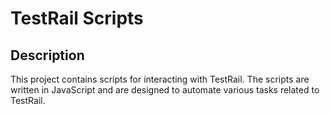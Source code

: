 # TestRail Scripts

## Description
This project contains scripts for interacting with TestRail. The scripts are written in JavaScript and are designed to automate various tasks related to TestRail.

